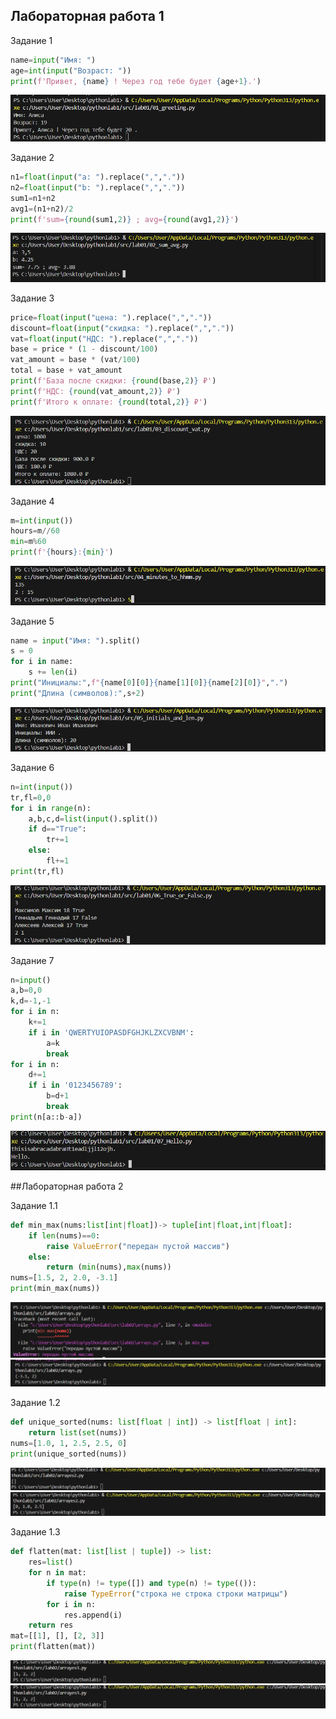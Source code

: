 ## Лaбораторная работа 1

Задание 1
```python
name=input("Имя: ")
age=int(input("Возраст: "))
print(f'Привет, {name} ! Через год тебе будет {age+1}.')
```
![скриншот 1](/images/lab01/01_greeting.png)


Задание 2
```python
n1=float(input("a: ").replace(",","."))
n2=float(input("b: ").replace(",","."))
sum1=n1+n2
avg1=(n1+n2)/2
print(f'sum={round(sum1,2)} ; avg={round(avg1,2)}')
```
![скриншот 2](/images/lab01/02_sum_avg.png)


Задание 3 
```python
price=float(input("цена: ").replace(",","."))
discount=float(input("скидка: ").replace(",","."))
vat=float(input("НДС: ").replace(",","."))
base = price * (1 - discount/100)
vat_amount = base * (vat/100)
total = base + vat_amount
print(f'База после скидки: {round(base,2)} ₽')
print(f'НДС: {round(vat_amount,2)} ₽')
print(f'Итого к оплате: {round(total,2)} ₽')
```
![скриншот 3](/images/lab01/03_disciunt_vat.png)


Задание 4
```python
m=int(input())
hours=m//60
min=m%60
print(f'{hours}:{min}')
```
![скриншот 4](/images/lab01/04_minutes_to_hhmm.png)


Задание 5
```python
name = input("Имя: ").split()
s = 0
for i in name:
    s += len(i)
print("Инициалы:",f"{name[0][0]}{name[1][0]}{name[2][0]}",".") 
print("Длина (символов):",s+2)
```
![скриншот 5](/images/lab01/05_initials_and_len.png)


Задание 6
```python
n=int(input())
tr,fl=0,0
for i in range(n):
    a,b,c,d=list(input().split())
    if d=="True":
        tr+=1
    else:
        fl+=1
print(tr,fl)
```
![скриншот 6](/images/lab01/06_True_or_False.png)


Задание 7
```python
n=input()
a,b=0,0
k,d=-1,-1
for i in n:
    k+=1
    if i in 'QWERTYUIOPASDFGHJKLZXCVBNM':
        a=k
        break
for i in n:
    d+=1
    if i in '0123456789':
        b=d+1
        break
print(n[a::b-a])
```
![скриншот 7](/images/lab01/07_Hello.png)


##Лабораторная работа 2

Задание 1.1
```python
def min_max(nums:list[int|float])-> tuple[int|float,int|float]:
    if len(nums)==0:
        raise ValueError("передан пустой массив")
    else:
        return (min(nums),max(nums))
nums=[1.5, 2, 2.0, -3.1]
print(min_max(nums))
```
![скриншот 8](/images/lab02/arrays.png)
![скриншот 9](/images/lab02/arrays1.png)


Задание 1.2
```python
def unique_sorted(nums: list[float | int]) -> list[float | int]:
    return list(set(nums))
nums=[1.0, 1, 2.5, 2.5, 0]
print(unique_sorted(nums))
```
![скриншот 10](/images/lab02/arrays2.1.png)
![скриншот 11](/images/lab02/arrays2.2.png)


Задание 1.3
```python
def flatten(mat: list[list | tuple]) -> list:
    res=list()
    for n in mat:
        if type(n) != type([]) and type(n) != type(()):
            raise TypeError("строка не строка строки матрицы")
        for i in n:
            res.append(i)
    return res
mat=[[1], [], [2, 3]]
print(flatten(mat))
```
![скриншот 12](/images/lab02/arrays3.2.png)
![скриншот 13](/images/lab02/arrays3.2.png)